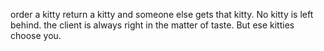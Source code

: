 order a kitty return a kitty and someone else gets that kitty.
No kitty is left behind. the client is always right in the matter of taste.
But ese kitties choose you.
